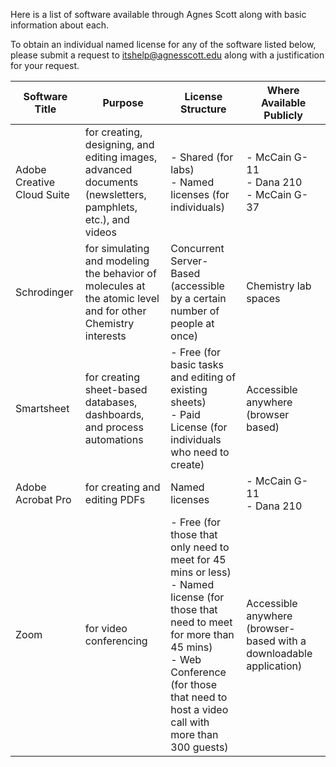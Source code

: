 Here is a list of software available through Agnes Scott along with basic information about each. 

To obtain an individual named license for any of the software listed below, please submit a request to itshelp@agnesscott.edu along with a justification for your request. 


| Software Title             | Purpose                                                                                                     | License Structure                                                                                                                                                                                                             | Where Available Publicly                                            |
| -------------------------- | ----------------------------------------------------------------------------------------------------------- | ----------------------------------------------------------------------------------------------------------------------------------------------------------------------------------------------------------------------------- | ------------------------------------------------------------------- |
| Adobe Creative Cloud Suite | for creating, designing, and editing images, advanced documents (newsletters, pamphlets, etc.), and videos  | - Shared (for labs)  <br>- Named licenses (for individuals)                                                                                                                                                                   | - McCain G-11<br>- Dana 210<br>- McCain G-37                        |
| Schrodinger                | for simulating and modeling the behavior of molecules at the atomic level and for other Chemistry interests | Concurrent Server-Based (accessible by a certain number of people at once)                                                                                                                                                    | Chemistry lab spaces                                                |
| Smartsheet                 | for creating sheet-based databases, dashboards, and process automations                                     | - Free (for basic tasks and editing of existing sheets)<br>- Paid License (for individuals who need to create)                                                                                                                | Accessible anywhere (browser based)                                 |
| Adobe Acrobat Pro          | for creating and editing PDFs                                                                               | Named licenses                                                                                                                                                                                                                | - McCain G-11<br>- Dana 210                                         |
| Zoom                       | for video conferencing                                                                                      | - Free (for those that only need to meet for 45 mins or less)<br>- Named license (for those that need to meet for more than 45 mins)<br>- Web Conference (for those that need to host a video call with more than 300 guests) | Accessible anywhere (browser-based with a downloadable application) |
